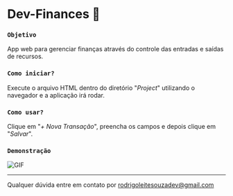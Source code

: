 # Dev-Finances 💸

### `Objetivo`

App web para gerenciar finanças através do controle das entradas e saídas de recursos.

### `Como iniciar?`

Execute o arquivo HTML dentro do diretório "*Project*" utilizando o navegador e a aplicação irá rodar.

### `Como usar?`

Clique em "*+ Nova Transação*", preencha os campos e depois clique em "*Salvar*".

### `Demonstração`

![GIF](https://media1.giphy.com/media/9x8XoM7tWUqnjAF3yt/giphy.gif)

------------------------------------------------------------------

Qualquer dúvida entre em contato por <a href="mailto:rodrigoleitesouzadev@gmail.com?">rodrigoleitesouzadev@gmail.com</a>
